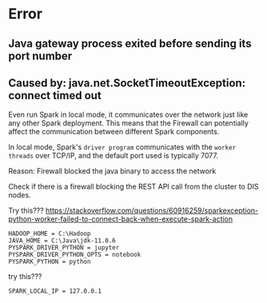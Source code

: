 # Error

## Java gateway process exited before sending its port number

## Caused by: java.net.SocketTimeoutException: connect timed out
Even run Spark in local mode, it communicates over the network just like any other Spark deployment. 
This means that the Firewall can potentially affect the communication between different Spark components.

In local mode, Spark's `driver program` communicates with the `worker threads` over TCP/IP, and the default port used is typically 7077. 

Reason: Firewall blocked the java binary to access the network

Check if there is a firewall blocking the REST API call from the cluster to DIS nodes. 

Try this???
https://stackoverflow.com/questions/60916259/sparkexception-python-worker-failed-to-connect-back-when-execute-spark-action
```
HADOOP_HOME = C:\Hadoop
JAVA_HOME = C:\Java\jdk-11.0.6
PYSPARK_DRIVER_PYTHON = jupyter
PYSPARK_DRIVER_PYTHON_OPTS = notebook
PYSPARK_PYTHON = python
```

try this???
```
SPARK_LOCAL_IP = 127.0.0.1
```
